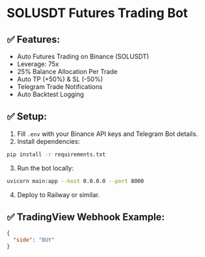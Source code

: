 # SOLUSDT Futures Trading Bot

## ✅ Features:
- Auto Futures Trading on Binance (SOLUSDT)
- Leverage: 75x
- 25% Balance Allocation Per Trade
- Auto TP (+50%) & SL (-50%)
- Telegram Trade Notifications
- Auto Backtest Logging

## ✅ Setup:
1. Fill `.env` with your Binance API keys and Telegram Bot details.
2. Install dependencies:
```bash
pip install -r requirements.txt
```
3. Run the bot locally:
```bash
uvicorn main:app --host 0.0.0.0 --port 8000
```
4. Deploy to Railway or similar.

## ✅ TradingView Webhook Example:
```json
{
  "side": "BUY"
}
```
